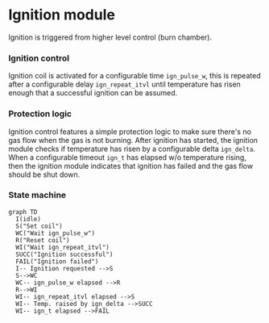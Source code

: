 # Ignition module
Ignition is triggered from higher level control (burn chamber).

### Ignition control
Ignition coil is activated for a configurable time `ign_pulse_w`, this is repeated after a configurable delay `ign_repeat_itvl` until temperature has risen enough that a successful ignition can be assumed.

### Protection logic
Ignition control features a simple protection logic to make sure there's no gas flow when the gas is not burning. After ignition has started, the ignition module checks if temperature has risen by a configurable delta `ign_delta`. When a configurable timeout `ign_t` has elapsed w/o temperature rising, then the ignition module indicates that ignition has failed and the gas flow should be shut down.

### State machine
``` mermaid
graph TD
  I(idle)
  S("Set coil")
  WC("Wait ign_pulse_w")
  R("Reset coil")
  WI("Wait ign_repeat_itvl")
  SUCC("Ignition successful")
  FAIL("Ignition failed")
  I-- Ignition requested -->S
  S-->WC
  WC-- ign_pulse_w elapsed -->R
  R-->WI
  WI-- ign_repeat_itvl elapsed -->S
  WI-- Temp. raised by ign_delta -->SUCC
  WI-- ign_t elapsed -->FAIL
```
